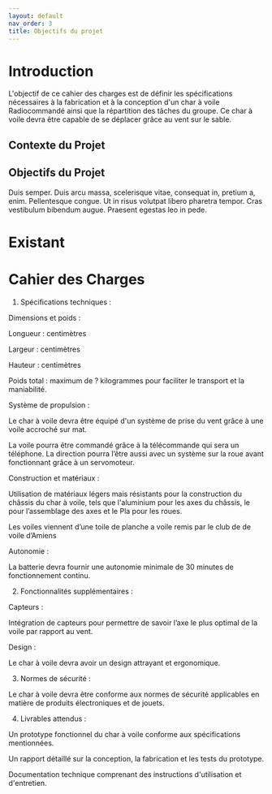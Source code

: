 ```yaml
---
layout: default
nav_order: 3
title: Objectifs du projet
---
```


# Introduction

L'objectif de ce cahier des charges est de définir les spécifications nécessaires à la fabrication et à la conception d'un char à voile Radiocommandé ainsi que la répartition des tâches du groupe. Ce char à voile devra être capable de se déplacer grâce au vent sur le sable. 

## Contexte du Projet

 

## Objectifs du Projet

Duis semper. Duis arcu massa, scelerisque vitae, consequat in, pretium a, enim. Pellentesque congue. Ut in risus volutpat libero pharetra tempor. Cras vestibulum bibendum augue. Praesent egestas leo in pede.

# Existant



# Cahier des Charges

1. Spécifications techniques : 

Dimensions et poids :  

 

Longueur :  centimètres 

Largeur :  centimètres  

Hauteur :  centimètres 

Poids total : maximum de ? kilogrammes pour faciliter le transport et la maniabilité. 

Système de propulsion : 

Le char à voile devra être équipé d'un système de prise du vent grâce à une voile accroché sur mat. 

La voile pourra être commandé grâce à la télécommande qui sera un téléphone. La direction pourra l’être aussi avec un système sur la roue avant fonctionnant grâce à un servomoteur. 

Construction et matériaux :

Utilisation de matériaux légers mais résistants pour la construction du châssis du char à voile, tels que l'aluminium pour les axes du châssis, le pour l’assemblage des axes et le Pla pour les roues. 

Les voiles viennent d’une toile de planche a voile remis par le club de de voile d’Amiens  

Autonomie : 

La batterie devra fournir une autonomie minimale de 30 minutes de fonctionnement continu. 

2. Fonctionnalités supplémentaires : 

 

Capteurs : 

 

Intégration de capteurs pour permettre de savoir l’axe le plus optimal de la voile par rapport au vent. 

Design : 

 

Le char à voile devra avoir un design attrayant et ergonomique. 

3. Normes de sécurité : 

 

Le char à voile devra être conforme aux normes de sécurité applicables en matière de produits électroniques et de jouets. 

 

4. Livrables attendus : 

 

Un prototype fonctionnel du char à voile conforme aux spécifications mentionnées. 

Un rapport détaillé sur la conception, la fabrication et les tests du prototype. 

Documentation technique comprenant des instructions d'utilisation et d'entretien. 